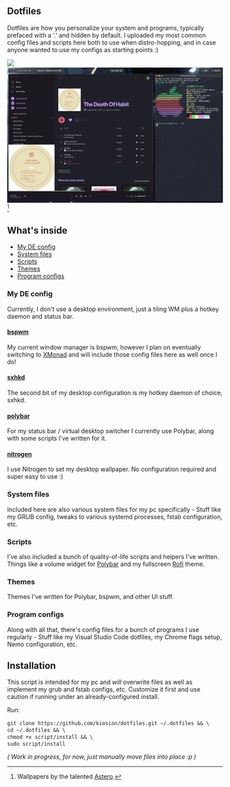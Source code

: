 ## Dotfiles

Dotfiles are how you personalize your system and programs, typically prefaced with a '.' and hidden by default. I uploaded my most common config files and scripts here both to use when distro-hopping, and in case anyone wanted to use my configs as starting points :)

<img src="img.png"></img>
<img src="img2.png"></img>[^1]
 

## What's inside

- [My DE config](#my-de-config)
- [System files](#system-files)
- [Scripts](#scripts)
- [Themes](#themes)
- [Program configs](#program-configs)

### My DE config
Currently, I don't use a desktop environment, just a tiling WM plus a hotkey daemon and status bar. 
#### [bspwm](https://github.com/baskerville/bspwm)
My current window manager is bspwm, however I plan on eventually switching to [XMonad](https://github.com/xmonad/xmonad) and will include those config files here as well once I do!

#### [sxhkd](https://github.com/baskerville/sxhkd)
The second bit of my desktop configuration is my hotkey daemon of choice, sxhkd.

#### [polybar](https://github.com/polybar/polybar)
For my status bar / virtual desktop switcher I currently use Polybar, along with some scripts I've written for it.

#### [nitrogen](https://github.com/l3ib/nitrogen)
I use Nitrogen to set my desktop wallpaper. No configuration required and super easy to use :)

### System files
Included here are also various system files for my pc specifically - Stuff like my GRUB config, tweaks to various systemd processes, fstab configuration, etc.

### Scripts
I've also included a bunch of quality-of-life scripts and helpers I've written. Things like a volume widget for [Polybar](https://github.com/polybar/polybar) and my fullscreen [Rofi](https://github.com/davatorium/rofi) theme.

### Themes
Themes I've written for Polybar, bspwm, and other UI stuff.

### Program configs
Along with all that, there's config files for a bunch of programs I use regularly - Stuff like my Visual Studio Code dotfiles, my Chrome flags setup, Nemo configuration, etc.

## Installation

This script is intended for my pc and *will* overwrite files as well as implement my grub and fstab configs, etc. Customize it first and use caution if running under an already-configured install.

Run:
```
git clone https://github.com/kiosion/dotfiles.git ~/.dotfiles && \
cd ~/.dotfiles && \
chmod +x script/install && \
sudo script/install
```
*( Work in progress, for now, just manually move files into place :p )*
[^1]: Wallpapers by the talented [Astero](https://www.artstation.com/pranetoid).
